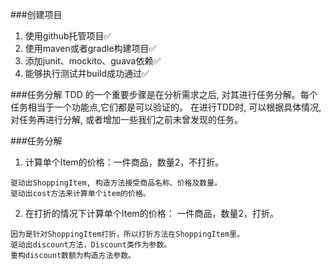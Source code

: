 ###创建项目
1. 使用github托管项目:white_check_mark:
2. 使用maven或者gradle构建项目:white_check_mark:
3. 添加junit、mockito、guava依赖:white_check_mark:
4. 能够执行测试并build成功通过:white_check_mark:

###任务分解
TDD 的一个重要步骤是在分析需求之后, 对其进行任务分解。每个任务相当于一个功能点,它们都是可以验证的。
在进行TDD时, 可以根据具体情况, 对任务再进行分解, 或者增加一些我们之前未曾发现的任务。

###任务分解
1. 计算单个Item的价格：一件商品，数量2，不打折。
```
驱动出ShoppingItem, 构造方法接受商品名称、价格及数量。
驱动出cost方法来计算单个item的价格。
```
2. 在打折的情况下计算单个Item的价格： 一件商品，数量2，打折。
```
因为是针对ShoppingItem打折，所以打折方法在ShoppingItem里。
驱动出discount方法，Discount类作为参数。
重构discount数额为构造方法参数。
```